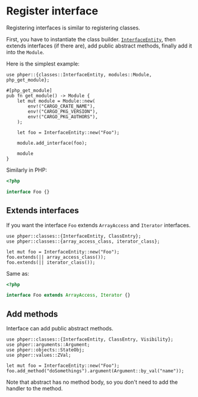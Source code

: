# Register interface

Registering interfaces is similar to registering classes.

First, you have to instantiate the class builder.
[`InterfaceEntity`](phper::classes::InterfaceEntity),
then extends interfaces (if there are),
add public abstract methods, finally add it into the `Module`.

Here is the simplest example:

```rust,no_run
use phper::{classes::InterfaceEntity, modules::Module, php_get_module};

#[php_get_module]
pub fn get_module() -> Module {
    let mut module = Module::new(
        env!("CARGO_CRATE_NAME"),
        env!("CARGO_PKG_VERSION"),
        env!("CARGO_PKG_AUTHORS"),
    );

    let foo = InterfaceEntity::new("Foo");

    module.add_interface(foo);

    module
}
```

Similarly in PHP:

```php
<?php

interface Foo {}
```

## Extends interfaces

If you want the interface `Foo` extends `ArrayAccess` and `Iterator` interfaces.

```rust,no_run
use phper::classes::{InterfaceEntity, ClassEntry};
use phper::classes::{array_access_class, iterator_class};

let mut foo = InterfaceEntity::new("Foo");
foo.extends(|| array_access_class());
foo.extends(|| iterator_class());
```

Same as:

```php
<?php

interface Foo extends ArrayAccess, Iterator {}
```

## Add methods

Interface can add public abstract methods.

```rust,no_run
use phper::classes::{InterfaceEntity, ClassEntry, Visibility};
use phper::arguments::Argument;
use phper::objects::StateObj;
use phper::values::ZVal;

let mut foo = InterfaceEntity::new("Foo");
foo.add_method("doSomethings").argument(Argument::by_val("name"));
```

Note that abstract has no method body, so you don't need to add the handler to the method.
